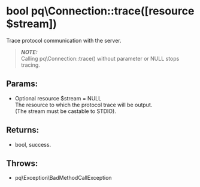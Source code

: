 # bool pq\Connection::trace([resource $stream])

Trace protocol communication with the server.

> ***NOTE:***  
  Calling pq\Connection::trace() without parameter or NULL stops tracing.

## Params:

* Optional resource $stream = NULL  
  The resource to which the protocol trace will be output.  
  (The stream must be castable to STDIO).

## Returns:

* bool, success.

## Throws:

* pq\Exception\BadMethodCallException
